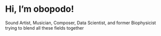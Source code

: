 # Hi, I’m obopodo!
Sound Artist, Musician, Composer, Data Scientist, and former Biophysicist trying to blend all these fields together
